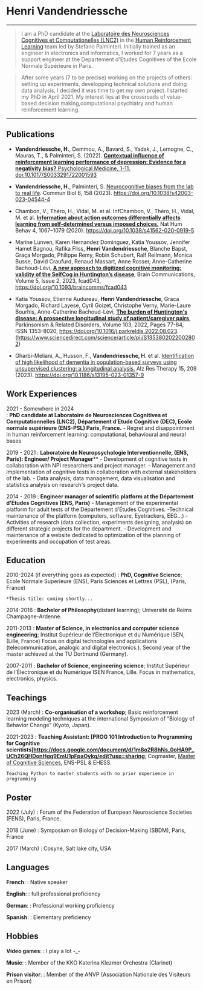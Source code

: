 Henri Vandendriessche
============

----

>  I am a PhD candidate at the [Laboratoire des Neurosciences Cognitives et Computationelles (LNC2)](httpshttps://lnc2.dec.ens.fr/fr) in the [Human Reinforcement Learning](https://lnc2.dec.ens.fr/fr/human-reinforcement-learning) team led by Stefano Palminteri. Initially trained as an engineer in electronics and informatics, I worked for 7 years as a support engineer at the Departement d'Etudes Cognitives of the Ecole Normale Supérieure in Paris.

>  After some years (7 to be precise) working on the projects of others: setting up experiments, developping technical solutions and doing data analysis, I decided it was time to get my own project. I started my PhD in April 2021. My interest lies at the crossroads of value-based decision making,computational psychiatry and human reinforcement learning.

----

Publications
--------------------

-  **Vandendriessche, H.**, Demmou, A., Bavard, S., Yadak, J., Lemogne, C., Mauras, T., & Palminteri, S. (2022). [**Contextual influence of reinforcement learning performance of depression: Evidence for a negativity bias?** Psychological Medicine, 1-11. doi:10.1017/S0033291722001593](https://www.cambridge.org/core/journals/psychological-medicine/article/contextual-influence-of-reinforcement-learning-performance-of-depression-evidence-for-a-negativity-bias/4A99B6789148211973379AB7A8A81036#authors-details)

- **Vandendriessche, H.**, Palminteri, S. [Neurocognitive biases from the lab to real life](https://doi.org/10.1038/s42003-023-04544-4). Commun Biol 6, 158 (2023). https://doi.org/10.1038/s42003-023-04544-4

- Chambon, V., Théro, H., Vidal, M. et al. InfChambon, V., Théro, H., Vidal, M. et al. [**Information about action outcomes differentially affects learning from self-determined versus imposed choices.**](https://doi.org/10.1038/s41562-020-0919-5) Nat Hum Behav 4, 1067–1079 (2020). https://doi.org/10.1038/s41562-020-0919-5 

- Marine Lunven, Karen Hernandez Dominguez, Katia Youssov, Jennifer Hamet Bagnou, Rafika Fliss, **Henri Vandendriessche**, Blanche Bapst, Graça Morgado, Philippe Remy, Robin Schubert, Ralf Reilmann, Monica Busse, David Craufurd, Renaud Massart, Anne Rosser, Anne-Catherine Bachoud-Lévi, [**A new approach to digitized cognitive monitoring: validity of the SelfCog in Huntington’s disease**](https://doi.org/10.1093/braincomms/fcad043), Brain Communications, Volume 5, Issue 2, 2023, fcad043, https://doi.org/10.1093/braincomms/fcad043

- Katia Youssov, Etienne Audureau, **Henri Vandendriessche**, Graca Morgado, Richard Layese, Cyril Goizet, Christophe Verny, Marie-Laure Bourhis, Anne-Catherine Bachoud-Lévi, [**The burden of Huntington's disease: A prospective longitudinal study of patient/caregiver pairs**](https://www.sciencedirect.com/science/article/pii/S1353802022002802), Parkinsonism & Related Disorders, Volume 103, 2022, Pages 77-84, ISSN 1353-8020, https://doi.org/10.1016/j.parkreldis.2022.08.023. (https://www.sciencedirect.com/science/article/pii/S1353802022002802)

- Gharbi-Meliani, A., Husson, F., **Vandendriessche, H**. et al. [Identification of high likelihood of dementia in population-based surveys using unsupervised clustering: a longitudinal analysis.](https://doi.org/10.1186/s13195-023-01357-9) Alz Res Therapy 15, 209 (2023). https://doi.org/10.1186/s13195-023-01357-9


Work Experiences
--------------------
2021 - Somewhere in 2024	
:   **PhD candidate at Laboratoire de Neurosciences Cognitives et Computationnelles (LNC2), Département d’Etude Cognitive (DEC), Ecole normale supérieure (ENS-PSL) Paris, France.**
	- Regret and disappointment in human reinforcement learning: computational, behavioural and neural bases


2019 - 2021	
:   **Laboratoire de Neuropsychologie Interventionnelle, (ENS, Paris): Engineer/ Project Manager****
    - Development of cognitive tests in collaboration with NPI researchers and project manager.
    - Management and implementation of cognitive tests in collaboration with external stakeholders of the lab.
    - Data analysis, data management, data visualisation and statistics analysis on research's project data.

2014 - 2019	
:   **Engineer manager of scientific platform at the Département d’Études Cognitives (ENS, Paris)**
    - Management of the experimental platform for adult tests of the Département d’Études Cognitives. 
    -Technical maintenance of the platform (computers, software, Eyetrackers, EEG...)
    - Activities of research (data collection, experiments designing, analysis) on different strategic projects for the department. 
    - Development and maintenance of a website dedicated to optimization of the planning of experiments and occupation of test areas.


Education
--------------------

2010-2024 (if everything goes as expected)
:   **PhD, Cognitive Science**; Ecole Normale Superieure (ENS), Paris Sciences et Lettres (PSL), (Paris, France)

    *Thesis title: coming shortly...


2014-2016
:   **Bachelor of Philosophy**(distant learning); Université de Reims Champagne-Ardenne.


2011-2013
:   **Master of Science, in electronics and computer science engineering**; Institut Supérieur de l’Électronique et du Numérique ISEN, (Lille, France)
    Focus on digital technologies and applications (telecommunication, analogic and digital electronics.). Second year of the master achieved at the TU Dortmund (Germany).   


2007-2011
:   **Bachelor of Science, engineering science**; Institut Supérieur de l’Électronique et du Numérique ISEN France, Lille. 
    Focus in mathematics, electronics, physics.


Teachings
--------------------

2023 (March)
:   **Co-organisation of a workshop**; Basic reinforcement learning modeling techniques at the international Symposium of “Biology of Behavior Change” (Kyoto, Japan).


2021-2023
:   **Teaching Assistant: [PROG 101 Introduction to Programming for Cognitive scientists]https://docs.google.com/document/d/1m8o2R8hNs_0oHA9P_UCh26QHDonHgg9EmU1pFpaOykg/edit?usp=sharing**; Cogmaster, [Master of Cognitive Sciences](https://cogmaster.ens.psl.eu/en), ENS-PSL & EHESS.  

    Teaching Python to master students with no prior experience in programming


Poster
--------------------

2022 (July)
:   Forum of the Federation of European Neuroscience Societies (FENS), Paris, France.


2018 (June)
:   Symposium on Biology of Decision-Making (SBDM), Paris, France   


2017 (March)
:   Cosyne, Salt lake city, USA   


Languages
--------------------

**French**:
:   Native speaker


**English**:
:   full professional proficiency


**German**:
:   Professional working proficiency


**Spanish**:
:   Elementary preficiency


Hobbies
--------------------

**Video games**: 
:   I play a lot -_-

**Music**: 
:   Member of the KKO Katerina Klezmer Orchestra (Clarinet)

**Prison visitor**: 
:   Member of the ANVP (Association Nationale des Visiteurs en Prison)
